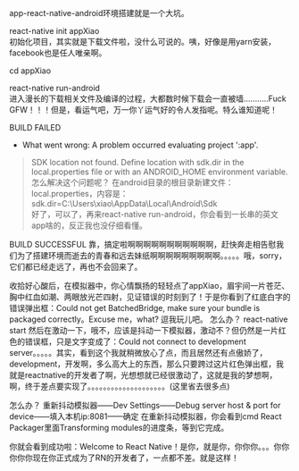 app-react-native-android环境搭建就是一个大坑。

react-native init appXiao   
初始化项目，其实就是下载文件啦，没什么可说的。咦，好像是用yarn安装，facebook也是任人唯亲啊。

cd appXiao

react-native run-android   
进入漫长的下载相关文件及编译的过程，大都数时候下载会一直被墙...........Fuck GFW！！！但是，看运气吧，万一你丫运气好的令人发指呢。特么谁知道呢！

BUILD FAILED
* What went wrong:
A problem occurred evaluating project ':app'.
> SDK location not found. Define location with sdk.dir in the local.properties file or with an ANDROID_HOME environment variable.
怎么解决这个问题呢？
在android目录的根目录新建文件：local.properties，内容是：sdk.dir=C\:\\Users\\xiao\\AppData\\Local\\Android\\Sdk  
好了，可以了，再来react-native run-android，你会看到一长串的英文app啥的，反正我也没仔细看懂。

BUILD SUCCESSFUL
靠，搞定啦啊啊啊啊啊啊啊啊啊啊啊，赶快奔走相告慰我们为了搭建环境而逝去的青春和远去妹纸啊啊啊啊啊啊啊啊啊。。。。。哦，sorry，它们都已经走远了，再也不会回来了。

收拾好心酸后，在模拟器中，你心情飘扬的轻轻点了appXiao，眉宇间一片苍茫、胸中红血如潮、两眼放光芒四射，见证错误的时刻到了！于是你看到了红底白字的错误弹出框：Could not get BatchedBridge, make sure your bundle is packaged correctly。Excuse me，what? 逗我玩儿吧。
怎么办？
react-native start
然后在激动一下，哦不，应该是抖动一下模拟器，激动不？但仍然是一片红色的错误框，只是文字变成了：Could not connect to development server。。。。。其实，看到这个我就稍微放心了点，而且居然还有点傲娇了，development，开发啊，多么高大上的东西，那么只要跨过这片红色弹出框，我就是reactnative的开发者了啊，光想想就已经很激动了，这就是我的梦想啊，啊，终于差点要实现了。。。。。。。。。。。。。。。。。。。。(这里省去很多点)

怎么办？
重新抖动模拟器——Dev Settings——Debug server host & port for device——填入本机ip:8081——确定
在重新抖动模拟器，你会看到cmd React Packager里面Transforming modules的进度条，等到它完成。

你就会看到成功啦：Welcome to React Native！是你，就是你，你你你。。。你你你你你现在你正式成为了RN的开发者了，一点都不差。就是这样！